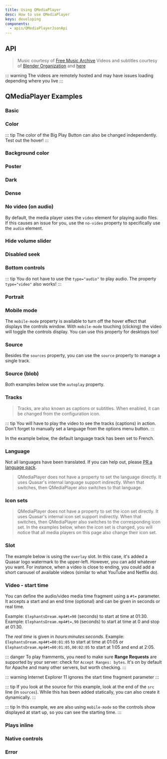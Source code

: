 ```yaml
---
title: Using QMediaPlayer
desc: How to use QMediaPlayer
keys: developing
components:
  - apis/QMediaPlayerJsonApi
---
```

## API
<q-media-player-json-api />

> Music courtesy of [Free Music Archive](https://freemusicarchive.org/music/Scott_Holmes/Inspiring__Upbeat_Music/Scott_Holmes_-_Upbeat_Party)
> Videos and subtitles courtesy of [Blender Organization](https://mango.blender.org/download) and [here](https://durian.blender.org/download/)

::: warning
The videos are remotely hosted and may have issues loading depending where you live
:::


## QMediaPlayer Examples

### Basic

<example-viewer
  title="Audio basic"
  file="AudioBasic"
  codepen-title="QMediaPlayer"
/>

<example-viewer
  title="Video basic"
  file="VideoBasic"
  codepen-title="QMediaPlayer"
/>

### Color

<example-viewer
  title="Audio color"
  file="AudioColor"
  codepen-title="QMediaPlayer"
/>

<example-viewer
  title="Video color"
  file="VideoColor"
  codepen-title="QMediaPlayer"
/>

::: tip
The color of the Big Play Button can also be changed independently. Test out the hover!
:::

<example-viewer
  title="Video Big Play Button color"
  file="VideoBigPlayButtonColor"
  codepen-title="QMediaPlayer"
/>

### Background color

<example-viewer
  title="Audio background color"
  file="AudioBackgroundColor"
  codepen-title="QMediaPlayer"
/>

<example-viewer
  title="Video background color"
  file="VideoBackgroundColor"
  codepen-title="QMediaPlayer"
/>

### Poster

<example-viewer
  title="Video poster"
  file="VideoPoster"
  codepen-title="QMediaPlayer"
/>

### Dark

<example-viewer
  title="Audio dark"
  file="AudioDark"
  codepen-title="QMediaPlayer"
/>

<example-viewer
  title="Video dark"
  file="VideoDark"
  codepen-title="QMediaPlayer"
/>

### Dense

<example-viewer
  title="Audio dense"
  file="AudioDense"
  codepen-title="QMediaPlayer"
/>

<example-viewer
  title="Video dense"
  file="VideoDense"
  codepen-title="QMediaPlayer"
/>

### No video (on audio)

By default, the media player uses the `video` element for playing audio files. If this causes an issue for you, use the `no-video` property to specifically use the `audio` element.

<example-viewer
  title="Audio no video"
  file="AudioNoVideo"
  codepen-title="QMediaPlayer"
/>

### Hide volume slider

<example-viewer
  title="Audio hide volume slider"
  file="AudioHideVolumeSlider"
  codepen-title="QMediaPlayer"
/>

<example-viewer
  title="Video hide volume slider"
  file="VideoHideVolumeSlider"
  codepen-title="QMediaPlayer"
/>

<example-viewer
  title="Audio hide volume slider (dense)"
  file="AudioHideVolumeSliderDense"
  codepen-title="QMediaPlayer"
/>

<example-viewer
  title="Video hide volume slider (dense)"
  file="VideoHideVolumeSliderDense"
  codepen-title="QMediaPlayer"
/>

### Disabled seek

<example-viewer
  title="Audio disabled seek"
  file="AudioDisabledSeek"
  codepen-title="QMediaPlayer"
/>

<example-viewer
  title="Video disabled seek"
  file="VideoDisabledSeek"
  codepen-title="QMediaPlayer"
/>

### Bottom controls

::: tip
You do not have to use the `type="audio"` to play audio. The property `type="video"` also works!
:::

<example-viewer
  title="Audio bottom controls"
  file="AudioBottomControls"
  codepen-title="QMediaPlayer"
/>

<example-viewer
  title="Video bottom controls"
  file="VideoBottomControls"
  codepen-title="QMediaPlayer"
/>

### Portrait

<example-viewer
  title="Video portrait"
  file="VideoPortrait"
  codepen-title="QMediaPlayer"
/>

### Mobile mode

The `mobile-mode` property is available to turn off the hover effect that displays the controls window. With `mobile-mode` touching (clicking) the video will toggle the controls display. You can use this property for desktops too!

<example-viewer
  title="Video mobile mode"
  file="VideoMobileMode"
  codepen-title="QMediaPlayer"
/>

### Source

Besides the `sources` property, you can use the `source` property to manage a single track.

<example-viewer
  title="Audio source"
  file="AudioSource"
  codepen-title="QMediaPlayer"
/>

<example-viewer
  title="Video source"
  file="VideoSource"
  codepen-title="QMediaPlayer"
/>

### Source (blob)

Both examples below use the `autoplay` property.

<example-viewer
  title="Audio source (blob)"
  file="AudioSourceBlob"
  codepen-title="QMediaPlayer"
/>

<example-viewer
  title="Video source (blob)"
  file="VideoSourceBlob"
  codepen-title="QMediaPlayer"
/>

### Tracks

> Tracks, are also known as captions or subtitles. When enabled, it can be changed from the configuration icon.

::: tip
You will have to play the video to see the tracks (captions) in action. Don't forget to manually set a language from the options menu button.
:::

<example-viewer
  title="Video tracks"
  file="VideoTracks"
  codepen-title="QMediaPlayer"
/>

In the example below, the default language track has been set to French.

<example-viewer
  title="Video tracks language"
  file="VideoTracksLanguage"
  codepen-title="QMediaPlayer"
/>

### Language

Not all languages have been translated. If you can help out, please [PR a language pack](https://github.com/quasarframework/quasar-ui-qmediaplayer/tree/next/src/component/lang).

> QMediaPlayer does not have a property to set the language directly. It uses Quasar's internal language support indirectly. When that switches, then QMediaPlayer also switches to that language.

<example-viewer
  title="Video language"
  file="VideoLanguage"
  codepen-title="QMediaPlayer"
/>

### Icon sets

> QMediaPlayer does not have a property to set the icon set directly. It uses Quasar's internal icon set support indirectly. When that switches, then QMediaPlayer also switches to the corresponding icon set.
In the examples below, when the icon set is changed, you will notice that all media players on this page also change their icon set.

<example-viewer
  title="Video icon set"
  file="VideoIconSet"
  codepen-title="QMediaPlayer"
/>

### Slot

The example below is using the `overlay` slot. In this case, it's added a Quasar logo watermark to the upper-left. However, you can add whatever you want. For instance, when a video is close to ending, you could add a short carousel of available videos (similar to what YouTube and Netflix do).

<example-viewer
  title="Video slot"
  file="VideoSlot"
  codepen-title="QMediaPlayer"
/>

### Video - start time

You can define the audio/video media time fragment using a `#t=` parameter. It accepts a start and an end time (optional) and can be given in seconds or real time.

Example: `ElephantsDream.mp4#t=90` (seconds) to start at time at 01:30.
Example: `ElephantsDream.mp4#t=,90` (seconds) to start at time at 0 and stop at 01:30.

The _real time_ is given in _hours:minutes:seconds_. Example: `ElephantsDream.mp4#t=00:01:05` to start at time at 01:05 or `ElephantsDream.mp4#t=00:01:05,00:02:05` to start at 1:05 and end at 2:05.

::: danger
To play framments, you need to make sure **Range Requests** are supported by your server: check for `Accept Ranges: bytes`. It's on by default for Apache and many other servers, but worth checking.
:::

::: warning
Internet Explorer 11 ignores the start time fragment parameter
:::

::: tip
If you look at the source for this example, look at the end of the `src` line (in `sources`). While this has been added statically, you can also create it dynamically.
:::

::: tip
In this example, we are also using `mobile-mode` so the controls show displayed at start up, so you can see the starting time.
:::

<example-viewer
  title="Video start time"
  file="VideoStartTime"
  codepen-title="QMediaPlayer"
/>

### Plays inline

<example-viewer
  title="Audio playsinline"
  file="AudioPlaysinline"
  codepen-title="QMediaPlayer"
/>

<example-viewer
  title="Video playsinline"
  file="VideoPlaysinline"
  codepen-title="QMediaPlayer"
/>

<example-viewer
  title="Video playsinline (bottom controls)"
  file="VideoPlaysinlineBottomControls"
  codepen-title="QMediaPlayer"
/>

### Native controls

<example-viewer
  title="Audio native controls"
  file="AudioNativeControls"
  codepen-title="QMediaPlayer"
/>

<example-viewer
  title="Video native controls"
  file="VideoNativeControls"
  codepen-title="QMediaPlayer"
/>

### Error

<example-viewer
  title="Video error"
  file="VideoError"
  codepen-title="QMediaPlayer"
/>
